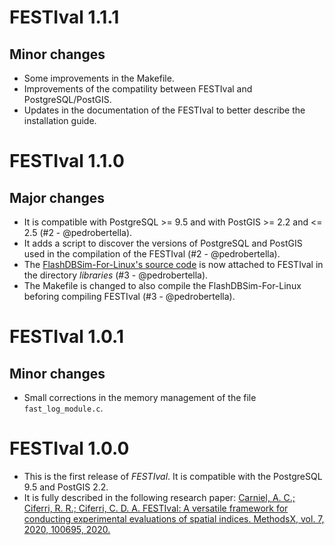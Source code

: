 # FESTIval 1.1.1

## Minor changes

* Some improvements in the Makefile.
* Improvements of the compatility between FESTIval and PostgreSQL/PostGIS.
* Updates in the documentation of the FESTIval to better describe the installation guide.

# FESTIval 1.1.0

## Major changes

* It is compatible with PostgreSQL >= 9.5 and with PostGIS >= 2.2 and <= 2.5 (#2 - @pedrobertella).
* It adds a script to discover the versions of PostgreSQL and PostGIS used in the compilation of the FESTIval (#2 - @pedrobertella).
* The [FlashDBSim-For-Linux's source code](https://github.com/accarniel/Flash-DBSim-for-Linux) is now attached to FESTIval in the directory _libraries_ (#3 - @pedrobertella).
* The Makefile is changed to also compile the FlashDBSim-For-Linux beforing compiling FESTIval (#3 - @pedrobertella).

# FESTIval 1.0.1

## Minor changes

* Small corrections in the memory management of the file `fast_log_module.c`.

# FESTIval 1.0.0

* This is the first release of _FESTIval_. It is compatible with the PostgreSQL 9.5 and PostGIS 2.2. 
* It is fully described in the following research paper: [Carniel, A. C.; Ciferri, R. R.; Ciferri, C. D. A. FESTIval: A versatile framework for conducting experimental evaluations of spatial indices. MethodsX, vol. 7, 2020, 100695, 2020.](https://www.sciencedirect.com/science/article/pii/S2215016119302717)

